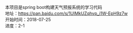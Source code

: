 本项目是spring boot构建天气预报系统的学习代码  
地址：https://pan.baidu.com/s/1UlMkUZqhvp_i1W-EpH9z7w  
开始时间：2018-07-25  
进度：2-1
